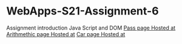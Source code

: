 # WebApps-S21-Assignment-6
Assignment introduction Java Script and DOM
[Pass page Hosted at](https://44-563-web-apps-s21.github.io/webapps-s21-assignment-6-HimajaReddyMaddi/pass.html)
[Arithmethic page Hosted at](https://44-563-web-apps-s21.github.io/webapps-s21-assignment-6-HimajaReddyMaddi/arithmetic.html)
[Car page Hosted at](https://44-563-web-apps-s21.github.io/webapps-s21-assignment-6-HimajaReddyMaddi/car.html)